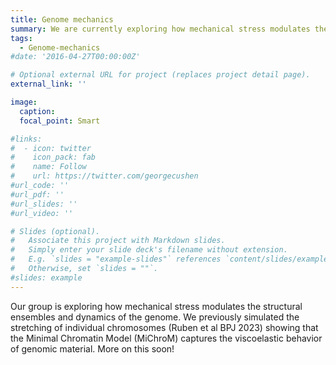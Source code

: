 ```yaml
---
title: Genome mechanics
summary: We are currently exploring how mechanical stress modulates the structural ensembles and dynamics of the genome.
tags:
  - Genome-mechanics
#date: '2016-04-27T00:00:00Z'

# Optional external URL for project (replaces project detail page).
external_link: ''

image:
  caption: 
  focal_point: Smart

#links:
#  - icon: twitter
#    icon_pack: fab
#    name: Follow
#    url: https://twitter.com/georgecushen
#url_code: ''
#url_pdf: ''
#url_slides: ''
#url_video: ''

# Slides (optional).
#   Associate this project with Markdown slides.
#   Simply enter your slide deck's filename without extension.
#   E.g. `slides = "example-slides"` references `content/slides/example-slides.md`.
#   Otherwise, set `slides = ""`.
#slides: example
---
```

Our group is exploring how mechanical stress modulates the structural ensembles and dynamics of the genome.  We previously simulated the stretching of individual chromosomes (Ruben et al BPJ 2023) showing that the Minimal Chromatin Model (MiChroM) captures the viscoelastic behavior of genomic material.  More on this soon!